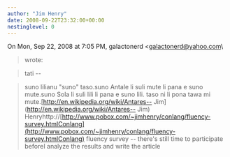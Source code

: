 ```yaml
---
author: "Jim Henry"
date: 2008-09-22T23:32:00+00:00
nestinglevel: 0
---
```

On Mon, Sep 22, 2008 at 7:05 PM, galactonerd <[galactonerd@yahoo.com](mailto://galactonerd@yahoo.com)\
> wrote:

> tati --

> suno lilianu "suno" taso.suno Antale li suli mute li pana e suno mute.suno Sola li suli lili li pana e suno lili. taso ni li pona tawa mi mute.[http://en.wikipedia.org/wiki/Antares--
Jim](http://en.wikipedia.org/wiki/Antares--
Jim) Henryhttp://[http://www.pobox.com/~jimhenry/conlang/fluency-survey.htmlConlang](http://www.pobox.com/~jimhenry/conlang/fluency-survey.htmlConlang) fluency survey --
 there's still time to participate beforeI analyze the results and write the article